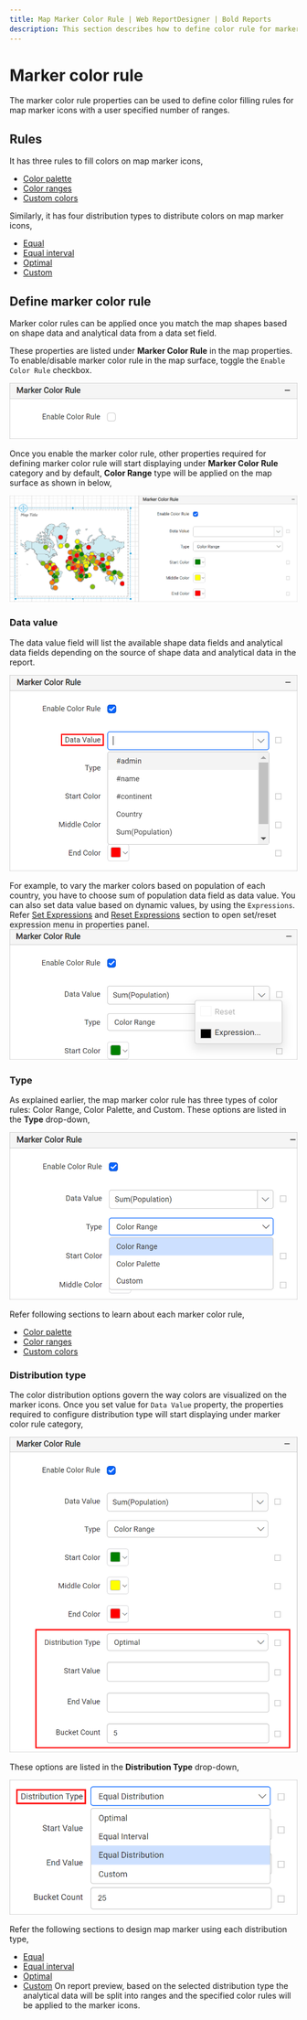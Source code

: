 ```yaml
---
title: Map Marker Color Rule | Web ReportDesigner | Bold Reports
description: This section describes how to define color rule for marker in Map Report Item with the Bold Report Designer
---
```


# Marker color rule

The marker color rule properties can be used to define color filling rules for map marker icons with a user specified number of ranges.

## Rules

It has three rules to fill colors on map marker icons,

* [Color palette](./../../../report-items/map/color-palette-marker-rule/)
* [Color ranges](./../../../report-items/map/color-range-marker-rule/)
* [Custom colors](./../../../report-items/map/custom-color-marker-rule/)

Similarly, it has four distribution types to distribute colors on map marker icons,

* [Equal](./../../../report-items/map/equal-distribution-marker-rule/)
* [Equal interval](./../../../report-items/map/equal-interval-marker-rule/)
* [Optimal](./../../../report-items/map/optimal-distribution-marker-rule/)
* [Custom](./../../../report-items/map/custom-distribution-marker-rule/)

## Define marker color rule

Marker color rules can be applied once you match the map shapes based on shape data and analytical data from a data set field.

These properties are listed under **Marker Color Rule** in the map properties. To enable/disable marker color rule in the map surface, toggle the `Enable Color Rule` checkbox.

![Map Shape properties](/static/assets/on-premise/images/report-designer/report-items/map/marker-color-rule/initial.png)

Once you enable the marker color rule, other properties required for defining marker color rule will start displaying under **Marker Color Rule** category and by default, **Color Range** type will be applied on the map surface as shown in below,

![Map shape color rule](/static/assets/on-premise/images/report-designer/report-items/map/marker-color-rule/enable-color-rule.png)

### Data value

The data value field will list the available shape data fields and analytical data fields depending on the source of shape data and analytical data in the report.

![Map data value](/static/assets/on-premise/images/report-designer/report-items/map/marker-color-rule/data-value.png)

For example, to vary the marker colors based on population of each country, you have to choose sum of population data field as data value. You can also set data value based on dynamic values, by using the `Expressions`. Refer [Set Expressions](./../../../compose-report/properties-panel/#set-expression) and [Reset Expressions](./../../../compose-report/properties-panel/#reset-expression) section to open set/reset expression menu in properties panel.
![Map data value](/static/assets/on-premise/images/report-designer/report-items/map/marker-color-rule/data-value-expression.png)

### Type

As explained earlier, the map marker color rule has three types of color rules: Color Range, Color Palette, and Custom. These options are listed in the **Type** drop-down,

![Map color rule types](/static/assets/on-premise/images/report-designer/report-items/map/marker-color-rule/types.png)

Refer following sections to learn about each marker color rule,

* [Color palette](./../../../report-items/map/color-palette-marker-rule/)
* [Color ranges](./../../../report-items/map/color-range-marker-rule/)
* [Custom colors](./../../../report-items/map/custom-color-marker-rule/)

### Distribution type

The color distribution options govern the way colors are visualized on the marker icons. Once you set value for `Data Value` property, the properties required to configure distribution type will start displaying under marker color rule category,

![Map distribution properties](/static/assets/on-premise/images/report-designer/report-items/map/marker-color-rule/distribution-properties.png)

These options are listed in the **Distribution Type** drop-down,

![Map distribution types](/static/assets/on-premise/images/report-designer/report-items/map/marker-color-rule/distribution-types.png)

Refer the following sections to design map marker using each distribution type,

* [Equal](./../../../report-items/map/equal-distribution-marker-rule/)
* [Equal interval](./../../../report-items/map/equal-interval-marker-rule/)
* [Optimal](./../../../report-items/map/optimal-distribution-marker-rule/)
* [Custom](./../../../report-items/map/custom-distribution-marker-rule/)
On report preview, based on the selected distribution type the analytical data will be split into ranges and the specified color rules will be applied to the marker icons.